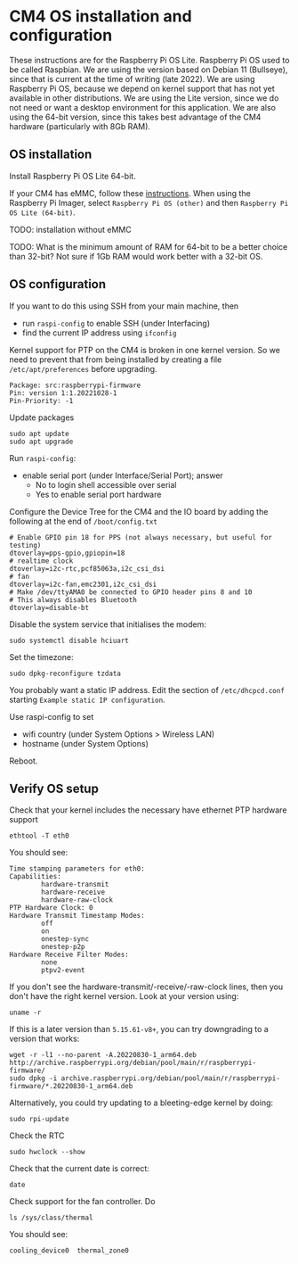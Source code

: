 # CM4 OS installation and configuration

These instructions are for the Raspberry Pi OS Lite. Raspberry Pi OS used to be called Raspbian.
We are using the version based on Debian 11 (Bullseye), since that is current at the time of writing (late 2022). We are using Raspberry Pi OS, because we depend on kernel support that has not yet available in other distributions. We are using the Lite version, since we do not need or want a desktop environment for this application. We are also using the 64-bit version, since this takes best advantage of the CM4 hardware (particularly with 8Gb RAM).

## OS installation

Install Raspberry Pi OS Lite 64-bit.

If your CM4 has eMMC, follow these [instructions](https://www.raspberrypi.com/documentation/computers/compute-module.html#flashing-the-compute-module-emmc).
When using the Raspberry Pi Imager, select `Raspberry Pi OS (other)` and then  `Raspberry Pi OS Lite (64-bit)`.

TODO: installation without eMMC

TODO: What is the minimum amount of RAM for 64-bit to be a better choice than 32-bit? Not sure if 1Gb RAM would work better with a 32-bit OS. 

## OS configuration

If you want to do this using SSH from your main machine, then

* run `raspi-config` to enable SSH (under Interfacing)
* find the current IP address using `ifconfig`

Kernel support for PTP on the CM4 is broken in one kernel version. So we need
to prevent that from being installed by creating a file `/etc/apt/preferences`
before upgrading.

```
Package: src:raspberrypi-firmware
Pin: version 1:1.20221028-1
Pin-Priority: -1
```

Update packages

```
sudo apt update
sudo apt upgrade
```

Run `raspi-config`:

* enable serial port (under Interface/Serial Port); answer
   * No to login shell accessible over serial
   * Yes to enable serial port hardware

Configure the Device Tree for the CM4 and the IO board by adding the following
at the end of `/boot/config.txt`

```
# Enable GPIO pin 18 for PPS (not always necessary, but useful for testing)
dtoverlay=pps-gpio,gpiopin=18
# realtime clock
dtoverlay=i2c-rtc,pcf85063a,i2c_csi_dsi
# fan
dtoverlay=i2c-fan,emc2301,i2c_csi_dsi
# Make /dev/ttyAMA0 be connected to GPIO header pins 8 and 10
# This always disables Bluetooth
dtoverlay=disable-bt
```

Disable the system service that initialises the modem:
```
sudo systemctl disable hciuart
```

Set the timezone:

```
sudo dpkg-reconfigure tzdata
```

You probably want a static IP address. Edit the section of `/etc/dhcpcd.conf` starting
`Example static IP configuration`.

Use raspi-config to set
* wifi country (under System Options > Wireless LAN)
* hostname (under System Options)

Reboot.

## Verify OS setup


Check that your kernel includes the necessary have ethernet PTP hardware support

```
ethtool -T eth0
```

You should see:

```
Time stamping parameters for eth0:
Capabilities:
        hardware-transmit
        hardware-receive
        hardware-raw-clock
PTP Hardware Clock: 0
Hardware Transmit Timestamp Modes:
        off
        on
        onestep-sync
        onestep-p2p
Hardware Receive Filter Modes:
        none
        ptpv2-event
```

If you don't see the hardware-transmit/-receive/-raw-clock lines, then
you don't have the right kernel version. Look at your version using:

```
uname -r
```

If this is a later version than `5.15.61-v8+`, you can try downgrading to a version
that works:

```
wget -r -l1 --no-parent -A.20220830-1_arm64.deb http://archive.raspberrypi.org/debian/pool/main/r/raspberrypi-firmware/
sudo dpkg -i archive.raspberrypi.org/debian/pool/main/r/raspberrypi-firmware/*.20220830-1_arm64.deb
```

Alternatively, you could try updating to a bleeting-edge kernel by doing:

```
sudo rpi-update
```


Check the RTC

```
sudo hwclock --show
```

Check that the current date is correct:

```
date
```

Check support for the fan controller. Do

```
ls /sys/class/thermal
```

You should see:

```
cooling_device0  thermal_zone0
```
